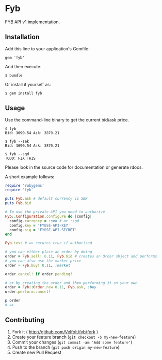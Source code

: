 # Fyb

FYB API v1 implementation.

## Installation

Add this line to your application's Gemfile:

    gem 'fyb'

And then execute:

    $ bundle

Or install it yourself as:

    $ gem install fyb

## Usage

Use the command-line binary to get the current bid/ask price.

```
$ fyb
Bid: 3690.54 Ask: 3870.21

$ fyb --sek
Bid: 3690.54 Ask: 3870.21

$ fyb --sgd
TODO: FIX THIS
```

Please look in the source code for documentation or generate rdocs.

A short example follows:

```ruby
require 'rubygems'
require 'fyb'

puts Fyb.ask # default currency is SEK
puts Fyb.bid

# To use the private API you need to authorize
Fyb::Configuration.configure do |config|
  config.currency = :sek # or :sgd
  config.key = 'FYBSE-API-KEY'
  config.sig = 'FYBSE-API-SECRET'
end

Fyb.test # => returns true if authorized

# you can either place an order by doing
order = Fyb.sell! 0.11, Fyb.bid # creates an Order object and performs it
# you can also use the market price
order = Fyb.buy! 0.11, :market

order.cancel! if order.pending?

# or by creating the order and then performing it on your own
order = Fyb::Order.new 0.11, Fyb.ask, :buy
order.perform.cancel!

p order
# =>
```

## Contributing

1. Fork it ( http://github.com/Velfolt/fyb/fork )
2. Create your feature branch (`git checkout -b my-new-feature`)
3. Commit your changes (`git commit -am 'Add some feature'`)
4. Push to the branch (`git push origin my-new-feature`)
5. Create new Pull Request
